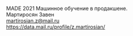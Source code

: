 MADE 2021 Машинное обучение в продакшене.  
Мартиросян Завен  
martirosian.z@mail.ru  
https://data.mail.ru/profile/z.martirosian/  
